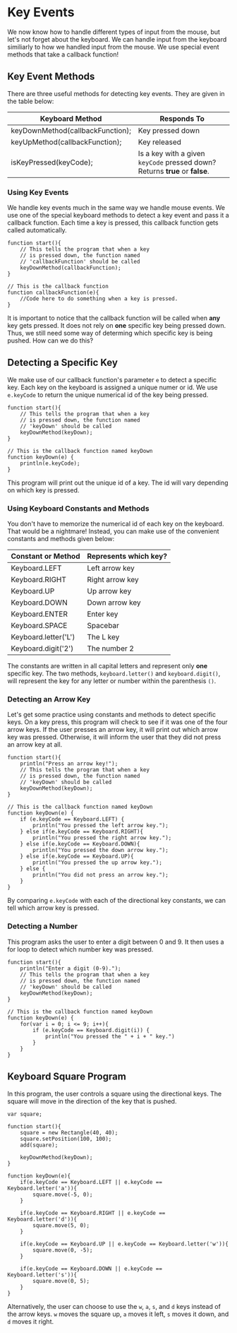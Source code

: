 # Key Events

We now know how to handle different types of input from the mouse, but let's not forget about the keyboard. We can handle input from the keyboard similiarly to how we handled input from the mouse. We use special event methods that take a callback function!

## Key Event Methods

There are three useful methods for detecting key events. They are given in the table below:

| Keyboard Method | Responds To |
| -- | -- |
| keyDownMethod(callbackFunction); | Key pressed down |
| keyUpMethod(callbackFunction); | Key released |
| isKeyPressed(keyCode); | Is a key with a given `keyCode` pressed down? Returns **true** or **false**. |

### Using Key Events

We handle key events much in the same way we handle mouse events. We use one of the special keyboard methods to detect a key event and pass it a callback function. Each time a key is pressed, this callback function gets called automatically.

```
function start(){
    // This tells the program that when a key
    // is pressed down, the function named
    // 'callbackFunction' should be called
    keyDownMethod(callbackFunction);
}

// This is the callback function
function callbackFunction(e){
    //Code here to do something when a key is pressed.
}
```

It is important to notice that the callback function will be called when **any** key gets pressed. It does not rely on **one** specific key being pressed down. Thus, we still need some way of determing which specific key is being pushed. How can we do this?

## Detecting a Specific Key

We make use of our callback function's parameter `e` to detect a specific key. Each key on the keyboard is assigned a unique numer or id. We use `e.keyCode` to return the unique numerical id of the key being pressed.

```
function start(){
    // This tells the program that when a key
    // is pressed down, the function named
    // 'keyDown' should be called
    keyDownMethod(keyDown);
}

// This is the callback function named keyDown
function keyDown(e) {
	println(e.keyCode);
}
```

This program will print out the unique id of a key. The id will vary depending on which key is pressed.

### Using Keyboard Constants and Methods

You don't have to memorize the numerical id of each key on the keyboard. That would be a nightmare! Instead, you can make use of the convenient constants and methods given below:

| Constant or Method | Represents which key?|
| -- | -- |
| Keyboard.LEFT | Left arrow key |
| Keyboard.RIGHT | Right arrow key |
| Keyboard.UP | Up arrow key  |
| Keyboard.DOWN | Down arrow key  |
| Keyboard.ENTER | Enter key |
| Keyboard.SPACE | Spacebar |
| Keyboard.letter('L')| The L key |
| Keyboard.digit('2') | The number 2 |

The constants are written in all capital letters and represent only **one** specific key. The two methods, `keyboard.letter()` and `keyboard.digit()`, will represent the key for any letter or number within the parenthesis `()`.

### Detecting an Arrow Key

Let's get some practice using constants and methods to detect specific keys. On a key press, this program will check to see if it was one of the four arrow keys. If the user presses an arrow key, it will print out which arrow key was pressed. Otherwise, it will inform the user that they did not press an arrow key at all.

```
function start(){
    println("Press an arrow key!");
    // This tells the program that when a key
    // is pressed down, the function named
    // 'keyDown' should be called
    keyDownMethod(keyDown);
}

// This is the callback function named keyDown
function keyDown(e) {
    if (e.keyCode == Keyboard.LEFT) {
        println("You pressed the left arrow key.");
    } else if(e.keyCode == Keyboard.RIGHT){
        println("You pressed the right arrow key.");
    } else if(e.keyCode == Keyboard.DOWN){
        println("You pressed the down arrow key.");
    } else if(e.keyCode == Keyboard.UP){
        println("You pressed the up arrow key.");
    } else {
        println("You did not press an arrow key.");
    }
}
```

By comparing `e.keyCode` with each of the directional key constants, we can tell which arrow key is pressed.

### Detecting a Number

This program asks the user to enter a digit between 0 and 9. It then uses a for loop to detect which number key was pressed.

```
function start(){
    println("Enter a digit (0-9).");
    // This tells the program that when a key
    // is pressed down, the function named
    // 'keyDown' should be called
    keyDownMethod(keyDown);
}

// This is the callback function named keyDown
function keyDown(e) {
    for(var i = 0; i <= 9; i++){
        if (e.keyCode == Keyboard.digit(i)) {
            println("You pressed the " + i + " key.")
        }
    }
}
```


## Keyboard Square Program

In this program, the user controls a square using the directional keys. The square will move in the direction of the key that is pushed.

```
var square;

function start(){
	square = new Rectangle(40, 40);
	square.setPosition(100, 100);
	add(square);
	
	keyDownMethod(keyDown);
}

function keyDown(e){
	if(e.keyCode == Keyboard.LEFT || e.keyCode == Keyboard.letter('a')){
		square.move(-5, 0);
	}
	
	if(e.keyCode == Keyboard.RIGHT || e.keyCode == Keyboard.letter('d')){
		square.move(5, 0);
	}
	
	if(e.keyCode == Keyboard.UP || e.keyCode == Keyboard.letter('w')){
		square.move(0, -5);
	}
	
	if(e.keyCode == Keyboard.DOWN || e.keyCode == Keyboard.letter('s')){
		square.move(0, 5);
	}
}
```

Alternatively, the user can choose to use the `w`, `a`, `s`, and `d` keys instead of the arrow keys. `w` moves the square up, `a` moves it left, `s` moves it down, and `d` moves it right. 

